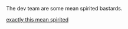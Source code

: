 The dev team are some mean spirited bastards.

[exactly this mean spirited](http://clinton.github.com/as_seen_by)


